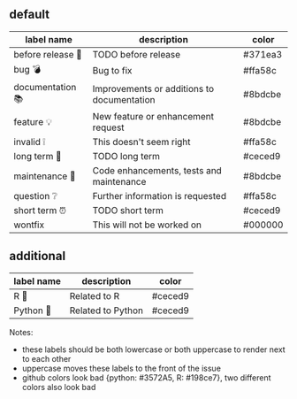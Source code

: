 ## default

| label name | description | color |
|---|---|---|
| before release :pushpin: | TODO before release | #371ea3 |
| bug :bomb: | Bug to fix | #ffa58c |
| documentation :books: | Improvements or additions to documentation | #8bdcbe |
| feature :bulb: | New feature or enhancement request | #8bdcbe |
| invalid :grey_exclamation: | This doesn't seem right | #ffa58c |
| long term :calendar: | TODO long term | #ceced9 |
| maintenance :hammer: | Code enhancements, tests and maintenance | #8bdcbe |
| question :grey_question: | Further information is requested | #ffa58c |
| short term :alarm_clock: | TODO short term | #ceced9 |
| wontfix | This will not be worked on | #000000 |

## additional

| label name | description | color |
|---|---|---|
| R :whale: | Related to R | #ceced9 |
| Python :snake: | Related to Python | #ceced9 |


Notes:
- these labels should be both lowercase or both uppercase to render next to each other
- uppercase moves these labels to the front of the issue
- github colors look bad {python: #3572A5, R: #198ce7}, two different colors also look bad
